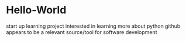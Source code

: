 # Hello-World

start up learning project
interested in learning more about python
github appears to be a relevant source/tool for software development
